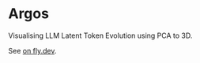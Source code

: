 # Argos

Visualising LLM Latent Token Evolution using PCA to 3D.

See [on fly.dev](https://argos-viz.fly.dev/).


